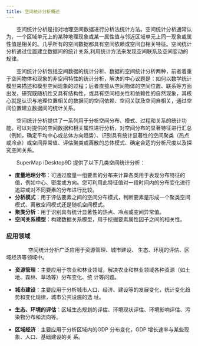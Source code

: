 ```yaml
---
title: 空间统计分析概述
---
```


　　空间统计分析是指对地理空间数据进行分析法统计方法。空间统计分析通常认为，一个区域单元上的某种地理现象或某一属性值与邻近区域单元上同一现象或属性值是相关的。几乎所有的空间数据都具有空间依赖或空间自相关特征。空间统计分析通过位置建立数据间的统计关系,利用统计方法来发现空间联系及空间变动的规律。
 
　　空间统计分析包括空间数据的统计分析、数据的空间统计分析两种，前者着重于空间物体和现象的非空间特性的统计分析，解决的中心议题是：如何以数学统计模型来描述和模型空间现象的过程；后者直接从空间物体的空间位置、联系等方面出发，研究既随机性又具有结构性，或具有空间相关性和依赖性的自然现象，其核心就是认识与地理位置相关的数据间的空间依赖、空间关联及空间自相关，通过空间位置建立数据间的统计关系。

　　空间统计分析提供了一系列用于分析空间分布、模式、过程和关系的统计功能。可以对提供的空间数据和相关属性进行分析，对空间分布的显著特征进行汇总（例如，确定平均中心或总体方向趋势）、识别具有统计显著性的空间聚类（热点或冷点）或空间异常值、评估聚类或离散的总体模式、确定合适的分析尺度以及探究空间关系。

　　SuperMap iDesktop9D 提供了以下几类空间统计分析：

- **度量地理分布**：可通过度量一组要素的分布来计算各类用于表现分布特征的值，例如中心、密度或方向。您可利用此特征值对一段时间内的分布变化进行追踪或对不同要素的分布进行比较。
- **分析模式**：用于评估要素之间的空间分布模式，判断要素是形成一个聚类空间模式、离散空间模式还是随机空间模式。
- **聚类分析**：用于识别具有统计显著性的热点、冷点或空间异常值。
- **空间关系模型**：构建数据关系模型，用于挖掘要素属性因子之间的相关性。

### 应用领域
　　
　　空间统计分析广泛应用于资源管理、城市建设、 生态、环境的评估、区域经济等领域中。

-  **资源管理**：主要应用于农业和林业领域，解决农业和林业领域各种资源（如土地、森林、草场等）分布变化、统
计等问题。

-  **城市建设**：主要应用于分析城市人口、经济、建设等的发展变化，统计变化趋势和变化规律，城市公共设施的选
址。
-  **生态、环境的评估**：区域生态规划的评估、环境现状评估、环境影响评估、污染物分布和流向等。
-  **区域经济**：主要应用于分析区域内的GDP 分布变化，GDP 增长速率与某些现象、人口、基础建设的关
系。




